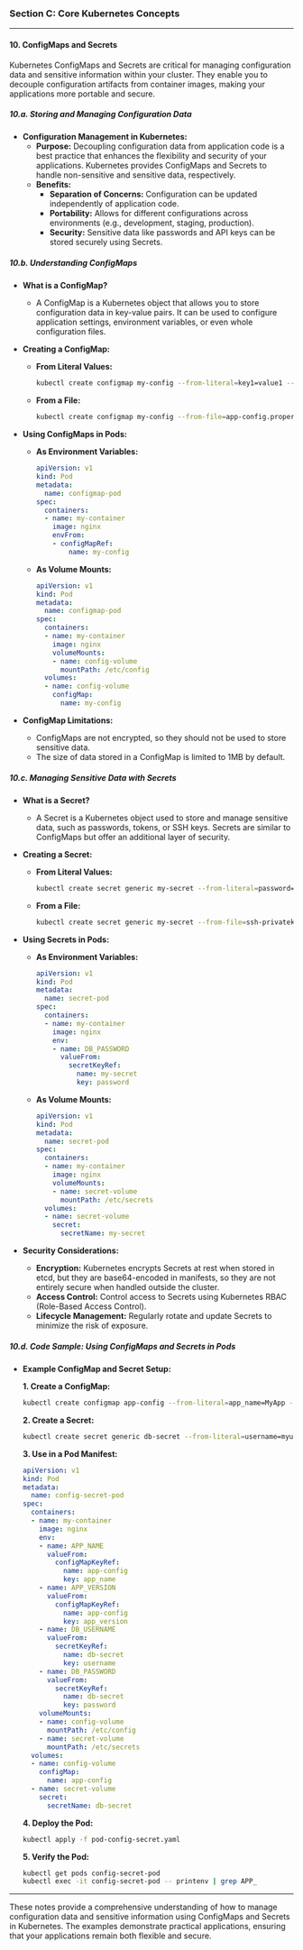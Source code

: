### **Section C: Core Kubernetes Concepts**

---

#### **10. ConfigMaps and Secrets**

Kubernetes ConfigMaps and Secrets are critical for managing configuration data and sensitive information within your cluster. They enable you to decouple configuration artifacts from container images, making your applications more portable and secure.

##### **10.a. Storing and Managing Configuration Data**

- **Configuration Management in Kubernetes:**
  - **Purpose:** Decoupling configuration data from application code is a best practice that enhances the flexibility and security of your applications. Kubernetes provides ConfigMaps and Secrets to handle non-sensitive and sensitive data, respectively.
  - **Benefits:**
    - **Separation of Concerns:** Configuration can be updated independently of application code.
    - **Portability:** Allows for different configurations across environments (e.g., development, staging, production).
    - **Security:** Sensitive data like passwords and API keys can be stored securely using Secrets.

##### **10.b. Understanding ConfigMaps**

- **What is a ConfigMap?**
  - A ConfigMap is a Kubernetes object that allows you to store configuration data in key-value pairs. It can be used to configure application settings, environment variables, or even whole configuration files.
  
- **Creating a ConfigMap:**
  - **From Literal Values:**
    ```sh
    kubectl create configmap my-config --from-literal=key1=value1 --from-literal=key2=value2
    ```
  - **From a File:**
    ```sh
    kubectl create configmap my-config --from-file=app-config.properties
    ```

- **Using ConfigMaps in Pods:**
  - **As Environment Variables:**
    ```yaml
    apiVersion: v1
    kind: Pod
    metadata:
      name: configmap-pod
    spec:
      containers:
      - name: my-container
        image: nginx
        envFrom:
        - configMapRef:
            name: my-config
    ```
  - **As Volume Mounts:**
    ```yaml
    apiVersion: v1
    kind: Pod
    metadata:
      name: configmap-pod
    spec:
      containers:
      - name: my-container
        image: nginx
        volumeMounts:
        - name: config-volume
          mountPath: /etc/config
      volumes:
      - name: config-volume
        configMap:
          name: my-config
    ```

- **ConfigMap Limitations:**
  - ConfigMaps are not encrypted, so they should not be used to store sensitive data.
  - The size of data stored in a ConfigMap is limited to 1MB by default.

##### **10.c. Managing Sensitive Data with Secrets**

- **What is a Secret?**
  - A Secret is a Kubernetes object used to store and manage sensitive data, such as passwords, tokens, or SSH keys. Secrets are similar to ConfigMaps but offer an additional layer of security.
  
- **Creating a Secret:**
  - **From Literal Values:**
    ```sh
    kubectl create secret generic my-secret --from-literal=password=myPassword
    ```
  - **From a File:**
    ```sh
    kubectl create secret generic my-secret --from-file=ssh-privatekey=~/.ssh/id_rsa
    ```

- **Using Secrets in Pods:**
  - **As Environment Variables:**
    ```yaml
    apiVersion: v1
    kind: Pod
    metadata:
      name: secret-pod
    spec:
      containers:
      - name: my-container
        image: nginx
        env:
        - name: DB_PASSWORD
          valueFrom:
            secretKeyRef:
              name: my-secret
              key: password
    ```
  - **As Volume Mounts:**
    ```yaml
    apiVersion: v1
    kind: Pod
    metadata:
      name: secret-pod
    spec:
      containers:
      - name: my-container
        image: nginx
        volumeMounts:
        - name: secret-volume
          mountPath: /etc/secrets
      volumes:
      - name: secret-volume
        secret:
          secretName: my-secret
    ```

- **Security Considerations:**
  - **Encryption:** Kubernetes encrypts Secrets at rest when stored in etcd, but they are base64-encoded in manifests, so they are not entirely secure when handled outside the cluster.
  - **Access Control:** Control access to Secrets using Kubernetes RBAC (Role-Based Access Control).
  - **Lifecycle Management:** Regularly rotate and update Secrets to minimize the risk of exposure.

##### **10.d. Code Sample: Using ConfigMaps and Secrets in Pods**

- **Example ConfigMap and Secret Setup:**

  **1. Create a ConfigMap:**
  ```sh
  kubectl create configmap app-config --from-literal=app_name=MyApp --from-literal=app_version=1.0
  ```

  **2. Create a Secret:**
  ```sh
  kubectl create secret generic db-secret --from-literal=username=myuser --from-literal=password=mypassword
  ```

  **3. Use in a Pod Manifest:**
  ```yaml
  apiVersion: v1
  kind: Pod
  metadata:
    name: config-secret-pod
  spec:
    containers:
    - name: my-container
      image: nginx
      env:
      - name: APP_NAME
        valueFrom:
          configMapKeyRef:
            name: app-config
            key: app_name
      - name: APP_VERSION
        valueFrom:
          configMapKeyRef:
            name: app-config
            key: app_version
      - name: DB_USERNAME
        valueFrom:
          secretKeyRef:
            name: db-secret
            key: username
      - name: DB_PASSWORD
        valueFrom:
          secretKeyRef:
            name: db-secret
            key: password
      volumeMounts:
      - name: config-volume
        mountPath: /etc/config
      - name: secret-volume
        mountPath: /etc/secrets
    volumes:
    - name: config-volume
      configMap:
        name: app-config
    - name: secret-volume
      secret:
        secretName: db-secret
  ```

  **4. Deploy the Pod:**
  ```sh
  kubectl apply -f pod-config-secret.yaml
  ```

  **5. Verify the Pod:**
  ```sh
  kubectl get pods config-secret-pod
  kubectl exec -it config-secret-pod -- printenv | grep APP_
  ```

---

These notes provide a comprehensive understanding of how to manage configuration data and sensitive information using ConfigMaps and Secrets in Kubernetes. The examples demonstrate practical applications, ensuring that your applications remain both flexible and secure.
